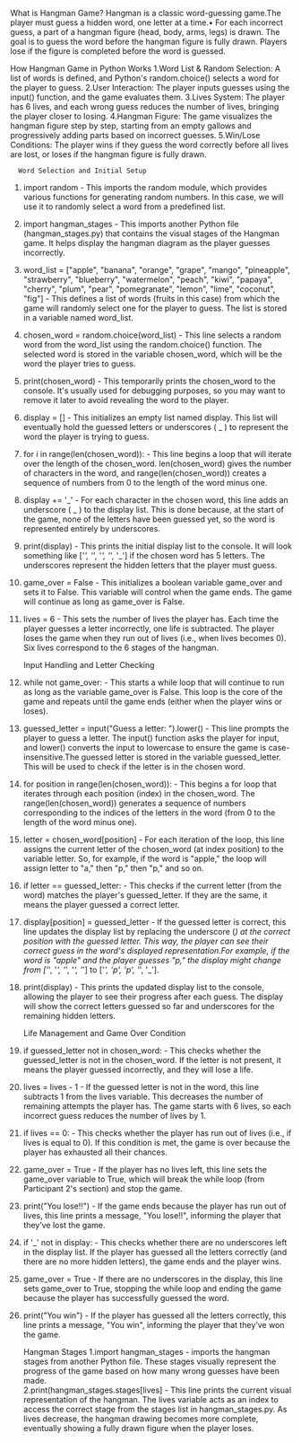 What is Hangman Game?
	Hangman is a classic word-guessing game.The player must guess a hidden word, one letter at a time.•	For each incorrect guess, a part of a hangman figure (head, body, arms, legs) is drawn.	The goal is to guess the word before the hangman figure is fully drawn.	Players lose if the figure is completed before the word is guessed.

How Hangman Game in Python Works
   1.Word List & Random Selection: A list of words is defined, and Python's random.choice() selects a word for the player to guess.
   2.User Interaction: The player inputs guesses using the input() function, and the game evaluates them.
   3.Lives System: The player has 6 lives, and each wrong guess reduces the number of lives, bringing the player closer to losing.
   4.Hangman Figure: The game visualizes the hangman figure step by step, starting from an empty gallows and progressively adding parts based on incorrect guesses.
   5.Win/Lose Conditions: The player wins if they guess the word correctly before all lives are lost, or loses if the hangman figure is fully drawn.

	  Word Selection and Initial Setup 
1. import random - This imports the random module, which provides various functions for generating random numbers. In this case, we will use it to randomly select a word from a predefined list. 
2. import hangman_stages - This imports another Python file (hangman_stages.py) that contains the visual stages of the Hangman game. It helps display the hangman diagram as the player guesses incorrectly.
3. word_list = ["apple", "banana", "orange", "grape", "mango", "pineapple", "strawberry", "blueberry", "watermelon", "peach", "kiwi", "papaya", "cherry", "plum", "pear", "pomegranate", "lemon", "lime", "coconut", "fig"] - This defines a list of words (fruits in this case) from which the game will randomly select one for the player to guess. The list is stored in a variable named word_list.
4. chosen_word = random.choice(word_list) - This line selects a random word from the word_list using the random.choice() function. The selected word is stored in the variable chosen_word, which will be the word the player tries to guess.
5. print(chosen_word) - This temporarily prints the chosen_word to the console. It's usually used for debugging purposes, so you may want to remove it later to avoid revealing the word to the player.
6. display = [] - This initializes an empty list named display. This list will eventually hold the guessed letters or underscores ( _ ) to represent the word the player is trying to guess.
7. for i in range(len(chosen_word)): - This line begins a loop that will iterate over the length of the chosen_word. len(chosen_word) gives the number of characters in the word, and range(len(chosen_word)) creates a sequence of numbers from 0 to the length of the word minus one.
8. display += '_' - For each character in the chosen word, this line adds an underscore ( _ ) to the display list. This is done because, at the start of the game, none of the letters have been guessed yet, so the word is represented entirely by underscores.
9. print(display) - This prints the initial display list to the console. It will look something like ['_', '_', '_', '_', '_'] if the chosen word has 5 letters. The underscores represent the hidden letters that the player must guess.
10. game_over = False - This initializes a boolean variable game_over and sets it to False. This variable will control when the game ends. The game will continue as long as game_over is False.
11. lives = 6 - This sets the number of lives the player has. Each time the player guesses a letter incorrectly, one life is subtracted. The player loses the game when they run out of lives (i.e., when lives becomes 0). Six lives correspond to the 6 stages of the hangman.

    Input Handling and Letter Checking
1. while not game_over: - This starts a while loop that will continue to run as long as the variable game_over is False. This loop is the core of the game and repeats until the game ends (either when the player wins or loses).
2. guessed_letter = input("Guess a letter: ").lower() - This line prompts the player to guess a letter. The input() function asks the player for input, and lower() converts the input to lowercase to ensure the game is case-insensitive.The guessed letter is stored in the variable guessed_letter. This will be used to check if the letter is in the chosen word.
3. for position in range(len(chosen_word)): - This begins a for loop that iterates through each position (index) in the chosen_word. The range(len(chosen_word)) generates a sequence of numbers corresponding to the indices of the letters in the word (from 0 to the length of the word minus one).
4. letter = chosen_word[position] - For each iteration of the loop, this line assigns the current letter of the chosen_word (at index position) to the variable letter. So, for example, if the word is "apple," the loop will assign letter to "a," then "p," then "p," and so on.
5. if letter == guessed_letter: - This checks if the current letter (from the word) matches the player's guessed_letter. If they are the same, it means the player guessed a correct letter.
6. display[position] = guessed_letter - If the guessed letter is correct, this line updates the display list by replacing the underscore (_) at the correct position with the guessed letter. This way, the player can see their correct guess in the word's displayed representation.For example, if the word is "apple" and the player guesses "p," the display might change from ['_', '_', '_', '_', '_'] to ['_', 'p', 'p', '_', '_'].
7. print(display) - This prints the updated display list to the console, allowing the player to see their progress after each guess. The display will show the correct letters guessed so far and underscores for the remaining hidden letters.

     Life Management and Game Over Condition
1. if guessed_letter not in chosen_word: - This checks whether the guessed_letter is not in the chosen_word. If the letter is not present, it means the player guessed incorrectly, and they will lose a life.
2. lives = lives - 1 - 	If the guessed letter is not in the word, this line subtracts 1 from the lives variable. This decreases the number of remaining attempts the player has. The game starts with 6 lives, so each incorrect guess reduces the number of lives by 1.
3. if lives == 0: - 	This checks whether the player has run out of lives (i.e., if lives is equal to 0). If this condition is met, the game is over because the player has exhausted all their chances.
4. game_over = True - If the player has no lives left, this line sets the game_over variable to True, which will break the while loop (from Participant 2's section) and stop the game.
5. print("You lose!!") - 	If the game ends because the player has run out of lives, this line prints a message, "You lose!!", informing the player that they’ve lost the game.
6. if '_' not in display: - This checks whether there are no underscores left in the display list. If the player has guessed all the letters correctly (and there are no more hidden letters), the game ends and the player wins.
7. game_over = True - If there are no underscores in the display, this line sets game_over to True, stopping the while loop and ending the game because the player has successfully guessed the word.
8. print("You win") - 	If the player has guessed all the letters correctly, this line prints a message, "You win", informing the player that they’ve won the game.

     Hangman Stages
1.import hangman_stages - imports the hangman stages from another Python file. These stages visually represent the progress of the game based on how many wrong guesses have been made.   
2.print(hangman_stages.stages[lives] - This line prints the current visual representation of the hangman. The lives variable acts as an index to access the correct stage from the stages list in hangman_stages.py. As lives decrease, the hangman drawing becomes more complete, eventually showing a fully drawn figure when the player loses.

 

